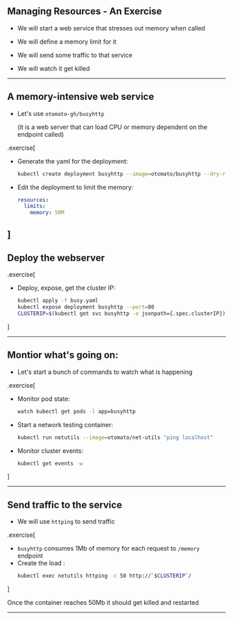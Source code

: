 
## Managing Resources - An Exercise

- We will start a web service that stresses out memory when called

- We will define a memory limit for it

- We will send some traffic to that service

- We will watch it get killed

---

## A memory-intensive web service

- Let's use `otomato-gh/busyhttp`

  (it is a web server that can load CPU or memory dependent on the endpoint called)

.exercise[

- Generate the yaml for the deployment:
  ```bash
  kubectl create deployment busyhttp --image=otomato/busyhttp --dry-run=client -oyaml > busy.yaml
  ```

- Edit the deployment to limit the memory:
  ```yaml
  resources:
    limits:
      memory: 50M
  ```
]
---

## Deploy the webserver

.exercise[
- Deploy, expose, get the cluster IP:
  ```bash
  kubectl apply -f busy.yaml
  kubectl expose deployment busyhttp --port=80
  CLUSTERIP=$(kubectl get svc busyhttp -o jsonpath={.spec.clusterIP})
  ```

]

---

## Montior what's going on:

- Let's start a bunch of commands to watch what is happening

.exercise[

- Monitor pod state:
  ```bash
  watch kubectl get pods -l app=busyhttp
  ```

- Start a network testing container:
  ```bash
  kubectl run netutils --image=otomato/net-utils "ping localhost"
  ``` 
- Monitor cluster events:
  ```bash
  kubectl get events -w
  ```

]

---

## Send traffic to the service

- We will use `httping` to send traffic

.exercise[

- `busyhttp` consumes 1Mb of memory for each request to `/memory` endpoint
- Create the load :
  ```bash
  kubectl exec netutils httping -c 50 http://`$CLUSTERIP`/
  ```

]

Once the container reaches 50Mb it should get killed and restarted

---
